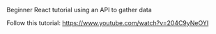 Beginner React tutorial using an API to gather data

Follow this tutorial: https://www.youtube.com/watch?v=204C9yNeOYI
